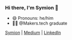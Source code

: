 ### Hi there, I'm Symion 👋
- 😄 Pronouns: he/him
- 👨‍💻 @Makers.tech graduate

[Symion](https://www.symion.co.uk) | [Medium](https://symion-edwards.medium.com/) | [LinkedIn](https://www.linkedin.com/in/symion-edwards-433158109/)

